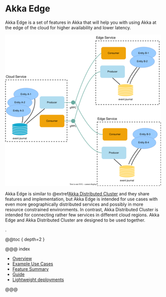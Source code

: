 # Akka Edge

Akka Edge is a set of features in Akka that will help you with using Akka at the edge of the cloud for higher
availability and lower latency.

![Diagram showing an overview of Akka Edge](images/overview.svg)

Akka Edge is similar to @extref[Akka Distributed Cluster](akka-distributed-cluster:) and they share features and
implementation, but Akka Edge is intended for use cases with even more geographically distributed services and
possibly in more resource constrained environments. In contrast, Akka Distributed Cluster is intended for
connecting rather few services in different cloud regions. Akka Edge and Akka Distributed Cluster are designed
to be used together.

.

@@toc { depth=2 }

@@@ index

* [Overview](overview.md)
* [Example Use Cases](use-cases.md)
* [Feature Summary](feature-summary.md)
* [Guide](guide.md)
* [Lightweight deployments](lightweight-deployments.md)

@@@
